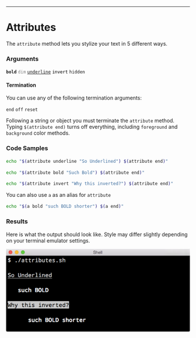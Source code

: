 <hr>
<a name="Attributes"></a>

# Attributes

The `attribute` method lets you stylize your text in 5 different ways.

### Arguments

<code><span style="font-weight: bold">bold</span></code>
<code><span style="color: gray">dim</span></code>
<code><span style="text-decoration: underline">underline</span></code>
<code><span style="color: black; background-color: white">invert</span></code>
`hidden`

#### Termination

You can use any of the following termination arguments:

`end` `off` `reset`

Following a string or object you must terminate the `attribute` method.
Typing `$(attribute end)` turns off everything, including `foreground` and `background` color methods.

### Code Samples

```bash
echo "$(attribute underline "So Underlined") $(attribute end)"
```

```bash
echo "$(attribute bold "Such Bold") $(attribute end)"
```

```bash
echo "$(attribute invert "Why this inverted?") $(attribute end)"
```

You can also use `a` as an alias for `attribute`

```bash
echo "$(a bold "such BOLD shorter") $(a end)"
```

### Results
Here is what the output should look like. Style may differ slightly depending on your terminal emulator settings.

<center>
<img src="../public/images/attributes-demo.png">
</center>
